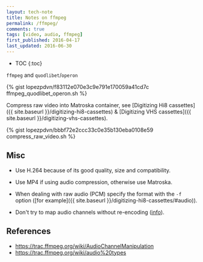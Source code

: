 ```yaml
---
layout: tech-note
title: Notes on ffmpeg
permalink: /ffmpeg/
comments: true
tags: [video, audio, ffmpeg]
first_published: 2016-04-17
last_updated: 2016-06-30
---
```


* TOC
{:toc}

`ffmpeg` and `quodlibet`/`operon`

{% gist lopezpdvn/f83112e070e3c9e791e170059a41cd7c ffmpeg_quodlibet_operon.sh %}

Compress raw video into Matroska container, see
[Digitizing Hi8 cassettes]({{ site.baseurl }}/digitizing-hi8-cassettes) &
[Digitizing VHS cassettes]({{ site.baseurl }}/digitizing-vhs-cassettes).

{% gist lopezpdvn/bbbf72e2ccc33c0e35b130eba0108e59 compress_raw_video.sh %}

## Misc

- Use H.264 because of its good quality, size and compatibility.

- Use MP4 if using audio compression, otherwise use Matroska.

- When dealing with raw audio (PCM) specify the format with the `-f` option
  ([for example]({{ site.baseurl }}/digitizing-hi8-cassettes/#audio)).

- Don't try to map audio channels without re-encoding
  ([info](http://comments.gmane.org/gmane.comp.video.ffmpeg.user/53517)).

## References

- <https://trac.ffmpeg.org/wiki/AudioChannelManipulation>
- <https://trac.ffmpeg.org/wiki/audio%20types>
